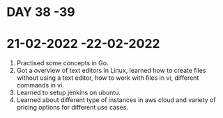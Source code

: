 # DAY 38 -39

# 21-02-2022 -22-02-2022

1. Practised some concepts in Go.
2. Got a overview of text editors in Linux, learned how to create files without using a text editor, how to work with files in vi, different commands in vi.
3. Learned to setup jenkins on ubuntu.
4. Learned about different type of instances in aws cloud and variety of pricing options for different use cases.

